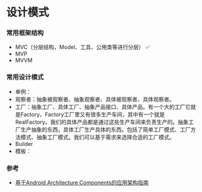 # 设计模式

### 常用框架结构
* MVC（分层结构，Model、工具、公用类等进行分层） ✅
* MVP
* MVVM

### 常用设计模式
* 单例：
* 观察者：抽象被观察者、抽象观察者、具体被观察者、具体观察者。
* 工厂：抽象工厂、具体工厂、抽象产品接口、具体产品。有一个大的工厂它就是Factory，Factory工厂里又有很多生产车间，其中有一个就是RealFactory。我们的具体产品都是通过这些生产车间来负责生产的。抽象工厂生产抽象的东西，具体工厂生产具体的东西。包括了简单工厂模式、工厂方法模式、抽象工厂模式。我们可以基于需求来选择合适的工厂模式。
* Builder
* 模板：


### 参考
* [基于Android Architecture Components的应用架构指南](http://cdc.tencent.com/2017/06/29/基于android-architecture-components的应用架构指南/)